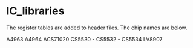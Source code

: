 # IC_libraries
The register tables are added to header files. The chip names are below.

A4963
A4964
ACS71020
CS5530 - CS5532 - CS5534
LV8907
